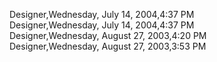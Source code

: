 ﻿Designer,Wednesday, July 14, 2004,4:37 PM  Designer,Wednesday, July 14, 2004,4:37 PM  Designer,Wednesday, August 27, 2003,4:20 PM  Designer,Wednesday, August 27, 2003,3:53 PM